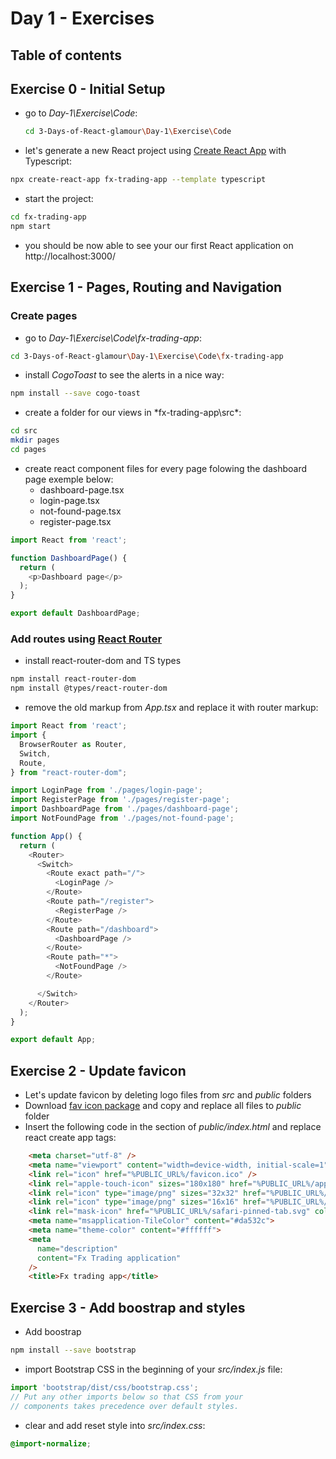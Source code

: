 # Day 1 - Exercises

## Table of contents

## Exercise 0 - Initial Setup

- go to *Day-1\Exercise\Code*:

    ```bash
    cd 3-Days-of-React-glamour\Day-1\Exercise\Code
    ```

- let's generate a new React project using [Create React App](https://create-react-app.dev/) with Typescript:

```bash
npx create-react-app fx-trading-app --template typescript
```

- start the project:

```bash
cd fx-trading-app
npm start
```

- you should be now able to see your our first React application on http://localhost:3000/

## Exercise 1 - Pages, Routing and Navigation

### Create pages

- go to *Day-1\Exercise\Code\fx-trading-app*:

```bash
cd 3-Days-of-React-glamour\Day-1\Exercise\Code\fx-trading-app
```

- install *CogoToast* to see the alerts in a nice way:

```bash
npm install --save cogo-toast
```

- create a folder for our views in *fx-trading-app\src\*:

```bash
cd src
mkdir pages
cd pages
```

- create react component files for every page folowing the dashboard page exemple below:
  - dashboard-page.tsx
  - login-page.tsx
  - not-found-page.tsx
  - register-page.tsx

```javascript
import React from 'react';

function DashboardPage() {
  return (
    <p>Dashboard page</p>
  );
}

export default DashboardPage;
```

### Add routes using [React Router](https://reacttraining.com/react-router/web/guides/quick-start)

- install react-router-dom and TS types

```bash
npm install react-router-dom
npm install @types/react-router-dom
```

- remove the old markup from *App.tsx* and replace it with router markup:

```javascript
import React from 'react';
import {
  BrowserRouter as Router,
  Switch,
  Route,
} from "react-router-dom";

import LoginPage from './pages/login-page';
import RegisterPage from './pages/register-page';
import DashboardPage from './pages/dashboard-page';
import NotFoundPage from './pages/not-found-page';

function App() {
  return (
    <Router>
      <Switch>
        <Route exact path="/">
          <LoginPage />
        </Route>
        <Route path="/register">
          <RegisterPage />
        </Route>
        <Route path="/dashboard">
          <DashboardPage />
        </Route>
        <Route path="*">
          <NotFoundPage />
        </Route>

      </Switch>
    </Router>
  );
}

export default App;
```

## Exercise 2 - Update favicon

- Let's update favicon by deleting logo files from *src* and *public* folders
- Download [fav icon package](https://github.com//WebToLearn/3-day-of-React-glamour/raw/master/Design/fx-trading-favicon-package.zip) and copy and replace all files to *public* folder
- Insert the following code in the <head> section of *public/index.html* and replace react create app tags:

```html
    <meta charset="utf-8" />
    <meta name="viewport" content="width=device-width, initial-scale=1" />
    <link rel="icon" href="%PUBLIC_URL%/favicon.ico" />
    <link rel="apple-touch-icon" sizes="180x180" href="%PUBLIC_URL%/apple-touch-icon.png">
    <link rel="icon" type="image/png" sizes="32x32" href="%PUBLIC_URL%/favicon-32x32.png">
    <link rel="icon" type="image/png" sizes="16x16" href="%PUBLIC_URL%/favicon-16x16.png">
    <link rel="mask-icon" href="%PUBLIC_URL%/safari-pinned-tab.svg" color="#5bbad5">
    <meta name="msapplication-TileColor" content="#da532c">
    <meta name="theme-color" content="#ffffff">
    <meta
      name="description"
      content="Fx Trading application"
    />
    <title>Fx trading app</title>
```

## Exercise 3 - Add boostrap and styles

- Add boostrap

```bash
npm install --save bootstrap
```

- import Bootstrap CSS in the beginning of your *src/index.js* file:

```javascript
import 'bootstrap/dist/css/bootstrap.css';
// Put any other imports below so that CSS from your
// components takes precedence over default styles.
```

- clear and add reset style into *src/index.css*:

```css
@import-normalize;
```
